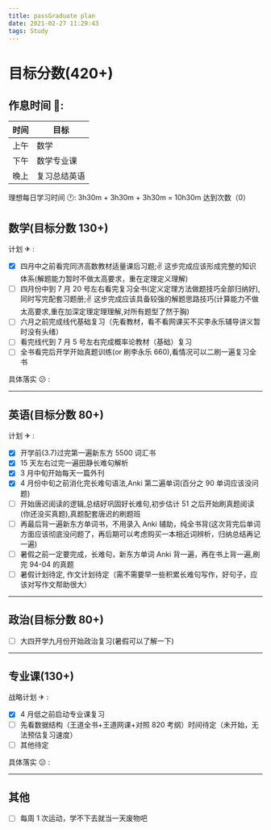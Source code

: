 ```yaml
---
title: passGraduate plan
date: 2021-02-27 11:29:43
tags: Study
---
```


# 目标分数(420+)

## 作息时间 📅:

| 时间 | 目标         |
| ---- | ------------ |
| 上午 | 数学         |
| 下午 | 数学专业课   |
| 晚上 | 复习总结英语 |

理想每日学习时间 🕐: 3h30m + 3h30m + 3h30m = 10h30m 达到次数（0）

## 数学(目标分数 130+)

计划 ✈ :

- [x] 四月中之前看完同济高数教材适量课后习题;✌ 这步完成应该形成完整的知识体系(解题能力暂时不做太高要求，重在定理定义理解)
- [ ] 四月份中到 7 月 20 号左右看完复习全书(定义定理方法做题技巧全部归纳好),同时写完配套习题册;✌ 这步完成应该具备较强的解题思路技巧(计算能力不做太高要求,重在加深定理定理理解,对所有题型了然于胸)
- [ ] 六月之前完成线代基础复习（先看教材，看不看网课买不买李永乐辅导讲义暂时没有头绪）
- [ ] 看完线代到 7 月 5 号左右完成概率论教材（基础）复习
- [ ] 全书看完后开学开始真题训练(or 刷李永乐 660),看情况可以二刷一遍复习全书

具体落实 😕 :

---

## 英语(目标分数 80+)

计划 ✈ :

- [x] 开学前(3.7)过完第一遍新东方 5500 词汇书
- [x] 15 天左右过完一遍田静长难句解析
- [x] 3 月中旬开始每天一篇外刊
- [x] 4 月份中旬之前消化完长难句语法,Anki 第二遍单词(百分之 90 单词应该没问题)
- [ ] 开始唐迟阅读的逻辑,总结好巩固好长难句,初步估计 51 之后开始刷真题阅读(你还没买真题),真题配套唐迟的刷题班
- [ ] 再最后背一遍新东方单词书，不用录入 Anki 辅助，纯全书背(这次背完后单词方面应该彻底没问题了，再后期可以考虑购买一本相近词辨析，归纳总结再记一遍)
- [ ] 暑假之前一定要完成，长难句，新东方单词 Anki 背一遍，再在书上背一遍,刷完 94-04 的真题
- [ ] 暑假计划待定, 作文计划待定（需不需要早一些积累长难句写作，好句子，应该对写作文帮助很大）

---

## 政治(目标分数 80+)

- [ ] 大四开学九月份开始政治复习(暑假可以了解一下)

---

## 专业课(130+)

战略计划 ✈ :

- [x] 4 月低之前启动专业课复习
- [ ] 先看数据结构（王道全书+王道网课+对照 820 考纲）时间待定（未开始，无法预估复习速度）
- [ ] 其他待定

具体落实 😕 :

---

## 其他

- [ ] 每周 1 次运动，学不下去就当一天废物吧
